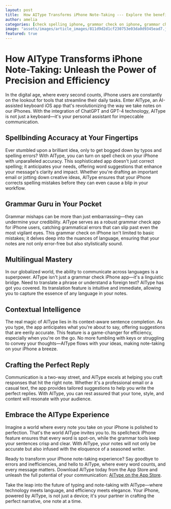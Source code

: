 ```yaml
---
layout: post
title:  How AIType Transforms iPhone Note-Taking --- Explore the benefits of using AIType for taking notes on iPhone, emphasizing accuracy and efficiency.
author: amelia
categories: [check spelling iphone, grammar check on iphone, grammar check app for iphone, iphone correct spelling, grammar check iphone, turn on spell check iphone, spellcheck iphone]
image: "assets/images/article_images/811d9d2d1cf230753e03da0d9345ead7.jpg"
featured: true
---
```


# How AIType Transforms iPhone Note-Taking: Unleash the Power of Precision and Efficiency

In the digital age, where every second counts, iPhone users are constantly on the lookout for tools that streamline their daily tasks. Enter AIType, an AI-assisted keyboard iOS app that's revolutionizing the way we take notes on our iPhones. With the integration of ChatGPT and GPT-4 technology, AIType is not just a keyboard—it's your personal assistant for impeccable communication.

## Spellbinding Accuracy at Your Fingertips

Ever stumbled upon a brilliant idea, only to get bogged down by typos and spelling errors? With AIType, you can turn on spell check on your iPhone with unparalleled accuracy. This sophisticated app doesn't just correct spelling; it anticipates your needs, offering word suggestions that enhance your message's clarity and impact. Whether you're drafting an important email or jotting down creative ideas, AIType ensures that your iPhone corrects spelling mistakes before they can even cause a blip in your workflow.

## Grammar Guru in Your Pocket

Grammar mishaps can be more than just embarrassing—they can undermine your credibility. AIType serves as a robust grammar check app for iPhone users, catching grammatical errors that can slip past even the most vigilant eyes. This grammar check on iPhone isn't limited to basic mistakes; it delves deep into the nuances of language, ensuring that your notes are not only error-free but also stylistically sound.

## Multilingual Mastery

In our globalized world, the ability to communicate across languages is a superpower. AIType isn't just a grammar check iPhone app—it's a linguistic bridge. Need to translate a phrase or understand a foreign text? AIType has got you covered. Its translation feature is intuitive and immediate, allowing you to capture the essence of any language in your notes.

## Contextual Intelligence

The real magic of AIType lies in its context-aware sentence completion. As you type, the app anticipates what you're about to say, offering suggestions that are eerily accurate. This feature is a game-changer for efficiency, especially when you're on the go. No more fumbling with keys or struggling to convey your thoughts—AIType flows with your ideas, making note-taking on your iPhone a breeze.

## Crafting the Perfect Reply

Communication is a two-way street, and AIType excels at helping you craft responses that hit the right note. Whether it's a professional email or a casual text, the app provides tailored suggestions to help you write the perfect replies. With AIType, you can rest assured that your tone, style, and content will resonate with your audience.

## Embrace the AIType Experience

Imagine a world where every note you take on your iPhone is polished to perfection. That's the world AIType invites you to. Its spellcheck iPhone feature ensures that every word is spot-on, while the grammar tools keep your sentences crisp and clear. With AIType, your notes will not only be accurate but also infused with the eloquence of a seasoned writer.

Ready to transform your iPhone note-taking experience? Say goodbye to errors and inefficiencies, and hello to AIType, where every word counts, and every message matters. Download AIType today from the App Store and unleash the full potential of your communication: [AIType on the App Store](https://apps.apple.com/us/app/aitype-grammar-check-keyboard/id6469163944).

Take the leap into the future of typing and note-taking with AIType—where technology meets language, and efficiency meets elegance. Your iPhone, powered by AIType, is not just a device; it's your partner in crafting the perfect narrative, one note at a time.